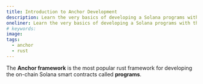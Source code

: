 ```yaml
---
title: Introduction to Anchor Development
description: Learn the very basics of developing a Solana programs with the Anchor framework
oneliner: Learn the very basics of developing a Solana programs with the Anchor framework
# keywords:
image:
tags:
  - anchor
  - rust
---
```


The **Anchor framework** is the most popular rust framework for developing the on-chain Solana smart contracts called **programs**.
